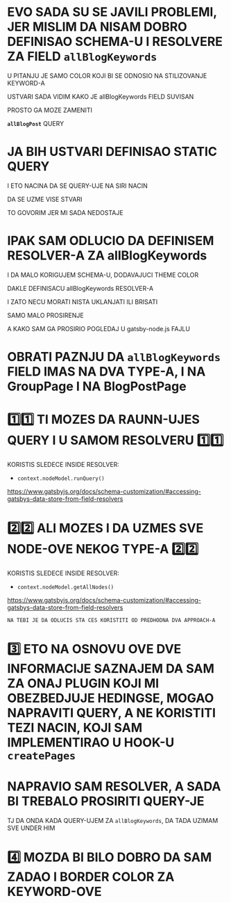 # EVO SADA SU SE JAVILI PROBLEMI, JER MISLIM DA NISAM DOBRO DEFINISAO SCHEMA-U I RESOLVERE ZA FIELD `allBlogKeywords`

U PITANJU JE SAMO COLOR KOJI BI SE ODNOSIO NA STILIZOVANJE KEYWORD-A

USTVARI SADA VIDIM KAKO JE allBlogKeywords FIELD SUVISAN

PROSTO GA MOZE ZAMENITI

**`allBlogPost`** QUERY

# JA BIH USTVARI DEFINISAO STATIC QUERY

I ETO NACINA DA SE QUERY-UJE NA SIRI NACIN

DA SE UZME VISE STVARI

TO GOVORIM JER MI SADA NEDOSTAJE

# IPAK SAM ODLUCIO DA DEFINISEM RESOLVER-A ZA allBlogKeywords

I DA MALO KORIGUJEM SCHEMA-U, DODAVAJUCI THEME COLOR

DAKLE DEFINISACU allBlogKeywords RESOLVER-A

I ZATO NECU MORATI NISTA UKLANJATI ILI BRISATI

SAMO MALO PROSIRENJE

A KAKO SAM GA PROSIRIO POGLEDAJ U gatsby-node.js FAJLU

# OBRATI PAZNJU DA `allBlogKeywords` FIELD IMAS NA DVA TYPE-A, I NA GroupPage I NA BlogPostPage

# :one::one: TI MOZES DA RAUNN-UJES QUERY I U SAMOM RESOLVERU :one::one:

KORISTIS SLEDECE INSIDE RESOLVER:

- `context.nodeModel.runQuery()`

<https://www.gatsbyjs.org/docs/schema-customization/#accessing-gatsbys-data-store-from-field-resolvers>

# :two::two: ALI MOZES I DA UZMES SVE NODE-OVE NEKOG TYPE-A :two::two:

KORISTIS SLEDECE INSIDE RESOLVER:

- `context.nodeModel.getAllNodes()`

<https://www.gatsbyjs.org/docs/schema-customization/#accessing-gatsbys-data-store-from-field-resolvers>

`NA TEBI JE DA ODLUCIS STA CES KORISTITI OD PREDHODNA DVA APPROACH-A`

# :three: ETO NA OSNOVU OVE DVE INFORMACIJE SAZNAJEM DA SAM ZA ONAJ PLUGIN KOJI MI OBEZBEDJUJE HEDINGSE, MOGAO NAPRAVITI QUERY, A NE KORISTITI TEZI NACIN, KOJI SAM IMPLEMENTIRAO U HOOK-U `createPages`

# NAPRAVIO SAM RESOLVER, A SADA BI TREBALO PROSIRITI QUERY-JE

TJ DA ONDA KADA QUERY-UJEM ZA `allBlogKeywords`, DA TADA UZIMAM SVE UNDER HIM

# :four: MOZDA BI BILO DOBRO DA SAM ZADAO I BORDER COLOR ZA KEYWORD-OVE
